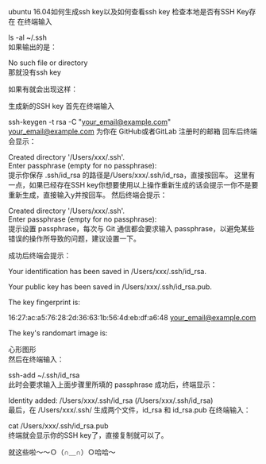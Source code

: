 ubuntu 16.04如何生成ssh key以及如何查看ssh key
检查本地是否有SSH Key存在
在终端输入

ls -al ~/.ssh  
如果输出的是：


No such file or directory  
那就没有ssh key

如果有就会出现这样：



生成新的SSH key
首先在终端输入


ssh-keygen -t rsa -C "your_email@example.com"  
your_email@example.com 为你在 GitHub或者GitLab 注册时的邮箱
回车后终端会显示：

Created directory '/Users/xxx/.ssh'.  
Enter passphrase (empty for no passphrase):  
提示你保存 .ssh/id_rsa 的路径是/Users/xxx/.ssh/id_rsa，直接按回车。
这里有一点，如果已经存在SSH key你想要使用以上操作重新生成的话会提示一你不是要重新生成，直接输入y并按回车。
然后终端会提示：

Created directory '/Users/xxx/.ssh'.  
Enter passphrase (empty for no passphrase):  
提示设置 passphrase，每次与 Git 通信都会要求输入 passphrase，以避免某些错误的操作所导致的问题，建议设置一下。

成功后终端会提示：

Your identification has been saved in /Users/xxx/.ssh/id_rsa.  
  
Your public key has been saved in /Users/xxx/.ssh/id_rsa.pub.  
  
The key fingerprint is:  
  
16:27:ac:a5:76:28:2d:36:63:1b:56:4d:eb:df:a6:48 your_email@example.com  
  
The key's randomart image is:  
  
心形图形  
然后在终端输入：

ssh-add ~/.ssh/id_rsa  
此时会要求输入上面步骤里所填的 passphrase
成功后，终端显示：

Identity added: /Users/xxx/.ssh/id_rsa (/Users/xxx/.ssh/id_rsa)  
最后，在 /Users/xxx/.ssh/ 生成两个文件，id_rsa 和 id_rsa.pub
在终端输入：

cat /Users/xxx/.ssh/id_rsa.pub  
终端就会显示你的SSH key了，直接复制就可以了。

就这些啦～～Ｏ（∩＿∩）Ｏ哈哈～